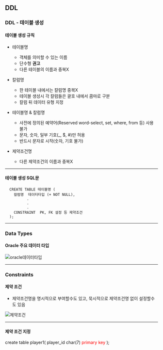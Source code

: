## DDL
### DDL - 테이블 생성
#### 테이블 생성 규칙
- 테이블명
  - 객체를 의미할 수 있는 이름
  - 단수형 **권고**
  - 다른 테이블의 이름과 중복X

- 칼럼명
  - 한 테이블 내에서는 칼럼명 중복X
  - 테이블 생성시 각 칼럼들은 괄호 내에서 콤마로 구분
  - 칼럼 뒤 데이터 유형 지정
 
- 테이블명 & 칼럼명
  - 사전에 정의된 예약어(Reserved word-select, set, where, from 등) 사용 불가
  - 문자, 숫자, 일부 기호(_, $, #)만 허용
  - 반드시 문자로 시작(숫자, 기호 불가)

- 제약조건명
  - 다른 제약조건의 이름과 중복X


---

#### 테이블 생성 SQL문
```
  CREATE TABLE 테이블명 (
    칼럼명  데이터타입 (+ NOT NULL),
          .
          .
          .
    CONSTRAINT  PK, FK 설정 등 제약조건
  );
```


---

### Data Types
#### Oracle 주요 데이터 타입

![oracle데이터타입](https://github.com/silverywaves/IT_ACADEMY/assets/155939946/1bbcb0c3-6a6a-4c2d-82ac-ff531823d03b)



---

### Constraints
#### 제약 조건
- 제약조건명을 명시적으로 부여할수도 있고, 묵시적으로 제약조건명 없이 설정할수도 있음

![제약조건](https://github.com/silverywaves/IT_ACADEMY/assets/155939946/043cb497-173f-4b6a-b09e-b4ee1b8f5393)



---

#### 제약 조건 지정
<div>
create table player1(
  player_id char(7) <span style="color:red">primary key</span>
);
</div>
